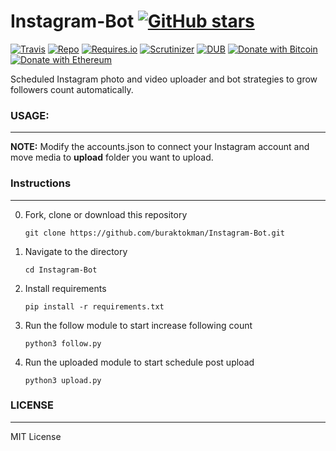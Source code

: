 # Instagram-Bot [![GitHub stars](https://img.shields.io/github/stars/badges/shields.svg?style=social&label=Stars)](https://github.com/buraktokman/Instagram-Bot/)

[![Travis](https://img.shields.io/travis/rust-lang/rust.svg)](https://github.com/buraktokman/Instagram-Bot)
[![Repo](https://img.shields.io/badge/source-GitHub-303030.svg?maxAge=3600&style=flat-square)](https://github.com/buraktokman/Instagram-Bot)
[![Requires.io](https://img.shields.io/requires/github/celery/celery.svg)](https://requires.io/github/buraktokman/Instagram-Bot/requirements/?branch=master)
[![Scrutinizer](https://img.shields.io/scrutinizer/g/filp/whoops.svg)](https://github.com/buraktokman/Instagram-Bot)
[![DUB](https://img.shields.io/dub/l/vibe-d.svg)](https://choosealicense.com/licenses/mit/)
[![Donate with Bitcoin](https://img.shields.io/badge/Donate-BTC-orange.svg)](https://blockchain.info/address/17dXgYr48j31myKiAhnM5cQx78XBNyeBWM)
[![Donate with Ethereum](https://img.shields.io/badge/Donate-ETH-blue.svg)](https://etherscan.io/address/91dd20538de3b48493dfda212217036257ae5150)

Scheduled Instagram photo and video uploader and bot strategies to grow followers count automatically.

### USAGE:
------


**NOTE:** Modify the accounts.json to connect your Instagram account and move media to **upload** folder you want to upload.

### Instructions
------

0. Fork, clone or download this repository

    `git clone https://github.com/buraktokman/Instagram-Bot.git`

1. Navigate to the directory

    `cd Instagram-Bot`

2. Install requirements

    `pip install -r requirements.txt`

3. Run the follow module to start increase following count

    `python3 follow.py`

4. Run the uploaded module to start schedule post upload

    `python3 upload.py`

### LICENSE
------

MIT License
